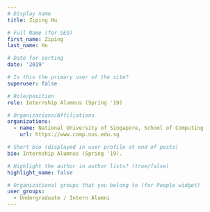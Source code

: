 ```yaml
---
# Display name
title: Ziping Hu

# Full Name (for SEO) 
first_name: Ziping
last_name: Hu

# Date for sorting
date: '2019'

# Is this the primary user of the site?
superuser: false

# Role/position
role: Internship Alumnus (Spring '19)

# Organizations/Affiliations
organizations:
  - name: National University of Singapore, School of Computing
    url: https://www.comp.nus.edu.sg

# Short bio (displayed in user profile at end of posts)
bio: Internship Alumnus (Spring '19). 

# Highlight the author in author lists? (true/false)
highlight_name: false

# Organizational groups that you belong to (for People widget)
user_groups:
  - Undergraduate / Intern Alumni
---
```

